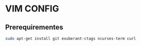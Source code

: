 # VIM CONFIG

## Prerequirementes

```sh
sudo apt-get install git exuberant-ctags ncurses-term curl
```
